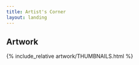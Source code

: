 ```yaml
---
title: Artist's Corner
layout: landing
---
```


## Artwork

{% include_relative artwork/THUMBNAILS.html %}

